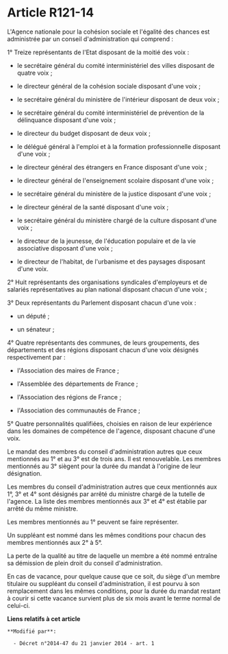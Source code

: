 # Article R121-14

L'Agence nationale pour la cohésion sociale et l'égalité des chances est administrée par un conseil d'administration qui
comprend : 

1° Treize représentants de l'Etat disposant de la moitié des voix :

- le secrétaire général du comité interministériel des villes disposant de quatre voix ;

- le directeur général de la cohésion sociale disposant d'une voix ;

- le secrétaire général du ministère de l'intérieur disposant de deux voix ;

- le secrétaire général du comité interministériel de prévention de la délinquance disposant d'une voix ;

- le directeur du budget disposant de deux voix ;

- le délégué général à l'emploi et à la formation professionnelle disposant d'une voix ;

- le                      directeur général des étrangers en France disposant d'une voix ;

- le directeur général de l'enseignement scolaire disposant d'une voix ;

- le secrétaire général du ministère de la justice disposant d'une voix ;

- le directeur général de la santé disposant d'une voix ;

- le secrétaire général du ministère chargé de la culture disposant d'une voix ;

- le directeur de la jeunesse, de l'éducation populaire et de la vie associative disposant d'une voix ;

- le directeur de l'habitat, de l'urbanisme et des paysages disposant d'une voix. 

2° Huit représentants des organisations syndicales d'employeurs et de salariés représentatives au plan national disposant
chacun d'une voix ; 

3° Deux représentants du Parlement disposant chacun d'une voix :

- un député ;

- un sénateur ; 

4° Quatre représentants des communes, de leurs groupements, des départements et des régions disposant chacun d'une voix
désignés respectivement par :

- l'Association des maires de France ;

- l'Assemblée des départements de France ;

- l'Association des régions de France ;

- l'Association des communautés de France ; 

5° Quatre personnalités qualifiées, choisies en raison de leur expérience dans les domaines de compétence de l'agence,
disposant chacune d'une voix. 

Le mandat des membres du conseil d'administration autres que ceux mentionnés au 1° et au 3° est de trois ans. Il est
renouvelable. Les membres mentionnés au 3° siègent pour la durée du mandat à l'origine de leur désignation. 

Les membres du conseil d'administration autres que ceux mentionnés aux 1°, 3° et 4° sont désignés par arrêté du ministre
chargé de la tutelle de l'agence. La liste des membres mentionnés aux 3° et 4° est établie par arrêté du même ministre. 

Les membres mentionnés au 1° peuvent se faire représenter. 

Un suppléant est nommé dans les mêmes conditions pour chacun des membres mentionnés aux 2° à 5°. 

La perte de la qualité au titre de laquelle un membre a été nommé entraîne sa démission de plein droit du conseil
d'administration. 

En cas de vacance, pour quelque cause que ce soit, du siège d'un membre titulaire ou suppléant du conseil d'administration,
il est pourvu à son remplacement dans les mêmes conditions, pour la durée du mandat restant à courir si cette vacance
survient plus de six mois avant le terme normal de celui-ci.

**Liens relatifs à cet article**

	**Modifié par**:

	  - Décret n°2014-47 du 21 janvier 2014 - art. 1

